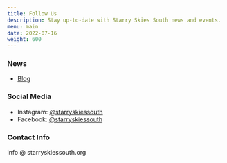 ```yaml
---
title: Follow Us
description: Stay up-to-date with Starry Skies South news and events.
menu: main
date: 2022-07-16
weight: 600
---
```


### News

* [Blog](https://medium.com/starry-skies-south)

### Social Media

* Instagram: [@starryskiessouth](https://www.instagram.com/starryskiessouth/)
* Facebook: [@starryskiessouth](https://www.facebook.com/groups/1012753086040435)

### Contact Info

info @ starryskiessouth.org

